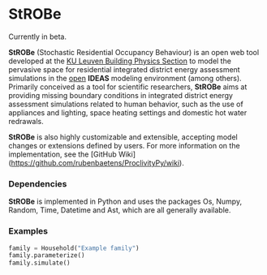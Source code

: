 StROBe
======

Currently in beta.

**StROBe** (Stochastic Residential Occupancy Behaviour) is an open web tool developed at the [KU Leuven Building Physics Section](http://bwk.kuleuven.be/bwf/) 
to model the pervasive space for residential integrated district energy assessment simulations in the
[open](https://github.com/open-ideas) **IDEAS** modeling environment (among others).
Primarily conceived as a tool for scientific researchers, **StROBe** aims at providing missing boundary conditions
in integrated district energy assessment simulations related to human behavior, such as the use of appliances and 
lighting, space heating settings and domestic hot water redrawals.

**StROBe** is also highly customizable and extensible, accepting model changes or extensions defined by users. 
For more information on the implementation, see the [GitHub Wiki]
(https://github.com/rubenbaetens/ProclivityPy/wiki).

### Dependencies

**StROBe** is implemented in Python and uses the packages Os, Numpy, Random, Time, Datetime and Ast, which are
all generally available.

### Examples

```python
family = Household("Example family")
family.parameterize()
family.simulate()
```
